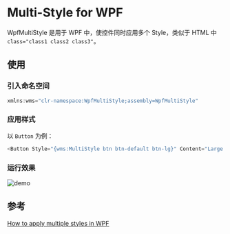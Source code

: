 # Multi-Style for WPF

WpfMultiStyle 是用于 WPF 中，使控件同时应用多个 Style，类似于 HTML 中 `class="class1 class2 class3"`。

## 使用

### 引入命名空间
```C#
xmlns:wms="clr-namespace:WpfMultiStyle;assembly=WpfMultiStyle"
```

### 应用样式
以  `Button` 为例：
```C#
<Button Style="{wms:MultiStyle btn btn-default btn-lg}" Content="Large button" />
```

### 运行效果
![demo](https://github.com/PxAndy/WpfMultiStyle/blob/master/demo.png)

## 参考
[How to apply multiple styles in WPF](http://stackoverflow.com/questions/16096/how-to-apply-multiple-styles-in-wpf)
